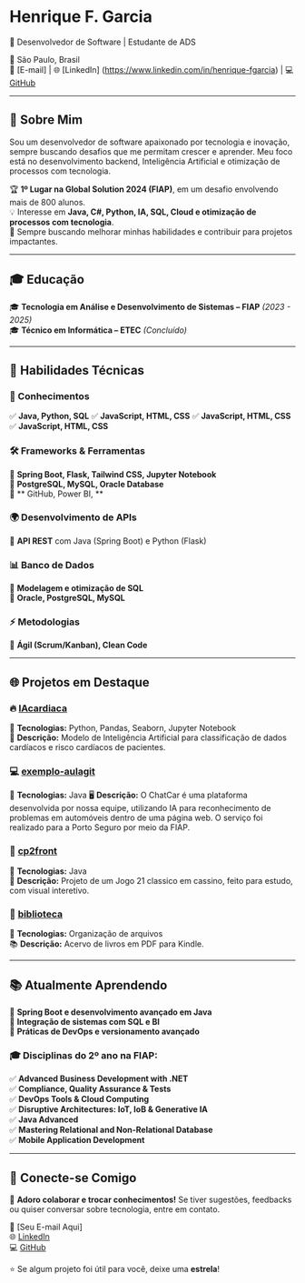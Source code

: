 # Henrique F. Garcia
🎯 Desenvolvedor de Software | Estudante de ADS 

📍 São Paulo, Brasil  
📧 [E-mail] | 🌐 [LinkedIn] (https://www.linkedin.com/in/henrique-fgarcia) | 💻 [GitHub](https://github.com/HenriqueDML)  

---

## 🌟 Sobre Mim  
Sou um desenvolvedor de software apaixonado por tecnologia e inovação, sempre buscando desafios que me permitam crescer e aprender. Meu foco está no desenvolvimento backend, Inteligência Artificial e otimização de processos com tecnologia.  

🏆 **1º Lugar na Global Solution 2024 (FIAP)**, em um desafio envolvendo mais de 800 alunos.  
💡 Interesse em **Java, C#, Python, IA, SQL, Cloud e otimização de processos com tecnologia**.  
📌 Sempre buscando melhorar minhas habilidades e contribuir para projetos impactantes.  

---

## 🎓 Educação  
🎓 **Tecnologia em Análise e Desenvolvimento de Sistemas – FIAP** *(2023 - 2025)*  
🎓 **Técnico em Informática – ETEC** *(Concluído)*  

---

## 🚀 Habilidades Técnicas  

### 📌 Conhecimentos 
✅ **Java, Python, SQL**
✅ **JavaScript, HTML, CSS**
✅ **JavaScript, HTML, CSS**
✅ **JavaScript, HTML, CSS**

### 🛠 Frameworks & Ferramentas  
🔹 **Spring Boot, Flask, Tailwind CSS, Jupyter Notebook**  
🔹 **PostgreSQL, MySQL, Oracle Database**  
🔹 ** GitHub, Power BI, **  

### 🌍 Desenvolvimento de APIs  
🔹 **API REST** com Java (Spring Boot) e Python (Flask)  

### 📊 Banco de Dados  
🔹 **Modelagem e otimização de SQL**  
🔹 **Oracle, PostgreSQL, MySQL**  

### ⚡ Metodologias  
🔹 **Ágil (Scrum/Kanban), Clean Code**  

---

## 🌐 Projetos em Destaque  

### 🔥 **[IAcardiaca](https://github.com/HenriqueDML/IAcardiaca)**  
📌 **Tecnologias:** Python, Pandas, Seaborn, Jupyter Notebook  
🧠 **Descrição:** Modelo de Inteligência Artificial para classificação de dados cardíacos e risco cardíacos de pacientes.  

### 💻 **[exemplo-aulagit](https://github.com/HenriqueDML/javasprint4)**  
📌 **Tecnologias:** Java
🖥 **Descrição:** O ChatCar é uma plataforma desenvolvida por nossa equipe, utilizando IA para reconhecimento de problemas em automóveis dentro de uma página web. O serviço foi realizado para a Porto Seguro por meio da FIAP.  

### 🌊 **[cp2front](https://github.com/HenriqueDML/Java-Advanced-Projeto-21)**  
📌 **Tecnologias:** Java  
🏨 **Descrição:** Projeto de um Jogo 21 classico em cassino, feito para estudo, com visual interetivo.  

### 📂 **[biblioteca](https://github.com/HenriqueDML/biblioteca)**  
📌 **Tecnologias:** Organização de arquivos  
📚 **Descrição:** Acervo de livros em PDF para Kindle.  

---

## 📚 Atualmente Aprendendo  
🔹 **Spring Boot e desenvolvimento avançado em Java**  
🔹 **Integração de sistemas com SQL e BI**  
🔹 **Práticas de DevOps e versionamento avançado**  

### 🎓 Disciplinas do 2º ano na FIAP:  
✅ **Advanced Business Development with .NET**  
✅ **Compliance, Quality Assurance & Tests**  
✅ **DevOps Tools & Cloud Computing**  
✅ **Disruptive Architectures: IoT, IoB & Generative IA**  
✅ **Java Advanced**  
✅ **Mastering Relational and Non-Relational Database**  
✅ **Mobile Application Development**  

---

## 🤝 Conecte-se Comigo  
💬 **Adoro colaborar e trocar conhecimentos!** Se tiver sugestões, feedbacks ou quiser conversar sobre tecnologia, entre em contato.  

📧 [Seu E-mail Aqui]  
🌐 [LinkedIn](#)  
💻 [GitHub](https://github.com/HenriqueDML)  

⭐ Se algum projeto foi útil para você, deixe uma **estrela**!  
